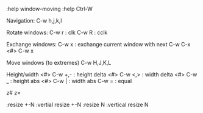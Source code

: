 :help window-moving
:help Ctrl-W

Navigation:
C-w h,j,k,l

Rotate windows:
C-w r : clk
C-w R : cclk

Exchange windows:
C-w x       : exchange current window with next
C-w C-x
<#> C-w x

Move windows (to extremes)
C-w H,J,K,L

Height/width
<#> C-w +,-   : height delta
<#> C-w <,>   : width delta
<#> C-w _     : height abs
<#> C-w |     : width abs
C-w =         : equal

z#<CR>
z=

:resize +-N
:vertial resize +-N
:resize N
:vertical resize N

